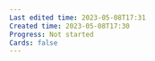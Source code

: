 ```yaml
---
Last edited time: 2023-05-08T17:31
Created time: 2023-05-08T17:30
Progress: Not started
Cards: false
---
```

